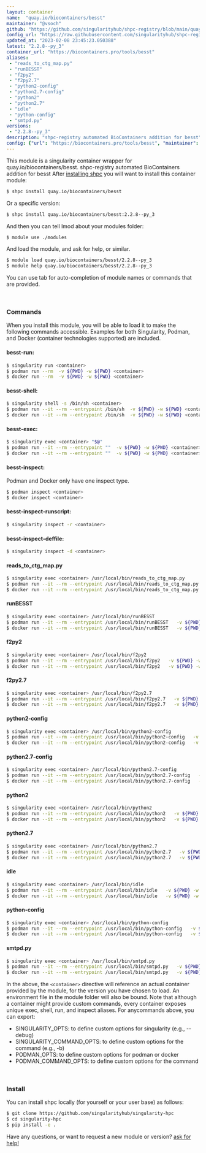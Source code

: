 ```yaml
---
layout: container
name:  "quay.io/biocontainers/besst"
maintainer: "@vsoch"
github: "https://github.com/singularityhub/shpc-registry/blob/main/quay.io/biocontainers/besst/container.yaml"
config_url: "https://raw.githubusercontent.com/singularityhub/shpc-registry/main/quay.io/biocontainers/besst/container.yaml"
updated_at: "2023-02-08 23:45:23.050388"
latest: "2.2.8--py_3"
container_url: "https://biocontainers.pro/tools/besst"
aliases:
 - "reads_to_ctg_map.py"
 - "runBESST"
 - "f2py2"
 - "f2py2.7"
 - "python2-config"
 - "python2.7-config"
 - "python2"
 - "python2.7"
 - "idle"
 - "python-config"
 - "smtpd.py"
versions:
 - "2.2.8--py_3"
description: "shpc-registry automated BioContainers addition for besst"
config: {"url": "https://biocontainers.pro/tools/besst", "maintainer": "@vsoch", "description": "shpc-registry automated BioContainers addition for besst", "latest": {"2.2.8--py_3": "sha256:8bc0e817847371a7cbc49dcc9780a94476131f659e4e4b30fec5c054dbe23b23"}, "tags": {"2.2.8--py_3": "sha256:8bc0e817847371a7cbc49dcc9780a94476131f659e4e4b30fec5c054dbe23b23"}, "docker": "quay.io/biocontainers/besst", "aliases": {"reads_to_ctg_map.py": "/usr/local/bin/reads_to_ctg_map.py", "runBESST": "/usr/local/bin/runBESST", "f2py2": "/usr/local/bin/f2py2", "f2py2.7": "/usr/local/bin/f2py2.7", "python2-config": "/usr/local/bin/python2-config", "python2.7-config": "/usr/local/bin/python2.7-config", "python2": "/usr/local/bin/python2", "python2.7": "/usr/local/bin/python2.7", "idle": "/usr/local/bin/idle", "python-config": "/usr/local/bin/python-config", "smtpd.py": "/usr/local/bin/smtpd.py"}}
---
```


This module is a singularity container wrapper for quay.io/biocontainers/besst.
shpc-registry automated BioContainers addition for besst
After [installing shpc](#install) you will want to install this container module:


```bash
$ shpc install quay.io/biocontainers/besst
```

Or a specific version:

```bash
$ shpc install quay.io/biocontainers/besst:2.2.8--py_3
```

And then you can tell lmod about your modules folder:

```bash
$ module use ./modules
```

And load the module, and ask for help, or similar.

```bash
$ module load quay.io/biocontainers/besst/2.2.8--py_3
$ module help quay.io/biocontainers/besst/2.2.8--py_3
```

You can use tab for auto-completion of module names or commands that are provided.

<br>

### Commands

When you install this module, you will be able to load it to make the following commands accessible.
Examples for both Singularity, Podman, and Docker (container technologies supported) are included.

#### besst-run:

```bash
$ singularity run <container>
$ podman run --rm  -v ${PWD} -w ${PWD} <container>
$ docker run --rm  -v ${PWD} -w ${PWD} <container>
```

#### besst-shell:

```bash
$ singularity shell -s /bin/sh <container>
$ podman run --it --rm --entrypoint /bin/sh  -v ${PWD} -w ${PWD} <container>
$ docker run --it --rm --entrypoint /bin/sh  -v ${PWD} -w ${PWD} <container>
```

#### besst-exec:

```bash
$ singularity exec <container> "$@"
$ podman run --it --rm --entrypoint ""  -v ${PWD} -w ${PWD} <container> "$@"
$ docker run --it --rm --entrypoint ""  -v ${PWD} -w ${PWD} <container> "$@"
```

#### besst-inspect:

Podman and Docker only have one inspect type.

```bash
$ podman inspect <container>
$ docker inspect <container>
```

#### besst-inspect-runscript:

```bash
$ singularity inspect -r <container>
```

#### besst-inspect-deffile:

```bash
$ singularity inspect -d <container>
```


#### reads_to_ctg_map.py

```bash
$ singularity exec <container> /usr/local/bin/reads_to_ctg_map.py
$ podman run --it --rm --entrypoint /usr/local/bin/reads_to_ctg_map.py   -v ${PWD} -w ${PWD} <container> -c " $@"
$ docker run --it --rm --entrypoint /usr/local/bin/reads_to_ctg_map.py   -v ${PWD} -w ${PWD} <container> -c " $@"
```


#### runBESST

```bash
$ singularity exec <container> /usr/local/bin/runBESST
$ podman run --it --rm --entrypoint /usr/local/bin/runBESST   -v ${PWD} -w ${PWD} <container> -c " $@"
$ docker run --it --rm --entrypoint /usr/local/bin/runBESST   -v ${PWD} -w ${PWD} <container> -c " $@"
```


#### f2py2

```bash
$ singularity exec <container> /usr/local/bin/f2py2
$ podman run --it --rm --entrypoint /usr/local/bin/f2py2   -v ${PWD} -w ${PWD} <container> -c " $@"
$ docker run --it --rm --entrypoint /usr/local/bin/f2py2   -v ${PWD} -w ${PWD} <container> -c " $@"
```


#### f2py2.7

```bash
$ singularity exec <container> /usr/local/bin/f2py2.7
$ podman run --it --rm --entrypoint /usr/local/bin/f2py2.7   -v ${PWD} -w ${PWD} <container> -c " $@"
$ docker run --it --rm --entrypoint /usr/local/bin/f2py2.7   -v ${PWD} -w ${PWD} <container> -c " $@"
```


#### python2-config

```bash
$ singularity exec <container> /usr/local/bin/python2-config
$ podman run --it --rm --entrypoint /usr/local/bin/python2-config   -v ${PWD} -w ${PWD} <container> -c " $@"
$ docker run --it --rm --entrypoint /usr/local/bin/python2-config   -v ${PWD} -w ${PWD} <container> -c " $@"
```


#### python2.7-config

```bash
$ singularity exec <container> /usr/local/bin/python2.7-config
$ podman run --it --rm --entrypoint /usr/local/bin/python2.7-config   -v ${PWD} -w ${PWD} <container> -c " $@"
$ docker run --it --rm --entrypoint /usr/local/bin/python2.7-config   -v ${PWD} -w ${PWD} <container> -c " $@"
```


#### python2

```bash
$ singularity exec <container> /usr/local/bin/python2
$ podman run --it --rm --entrypoint /usr/local/bin/python2   -v ${PWD} -w ${PWD} <container> -c " $@"
$ docker run --it --rm --entrypoint /usr/local/bin/python2   -v ${PWD} -w ${PWD} <container> -c " $@"
```


#### python2.7

```bash
$ singularity exec <container> /usr/local/bin/python2.7
$ podman run --it --rm --entrypoint /usr/local/bin/python2.7   -v ${PWD} -w ${PWD} <container> -c " $@"
$ docker run --it --rm --entrypoint /usr/local/bin/python2.7   -v ${PWD} -w ${PWD} <container> -c " $@"
```


#### idle

```bash
$ singularity exec <container> /usr/local/bin/idle
$ podman run --it --rm --entrypoint /usr/local/bin/idle   -v ${PWD} -w ${PWD} <container> -c " $@"
$ docker run --it --rm --entrypoint /usr/local/bin/idle   -v ${PWD} -w ${PWD} <container> -c " $@"
```


#### python-config

```bash
$ singularity exec <container> /usr/local/bin/python-config
$ podman run --it --rm --entrypoint /usr/local/bin/python-config   -v ${PWD} -w ${PWD} <container> -c " $@"
$ docker run --it --rm --entrypoint /usr/local/bin/python-config   -v ${PWD} -w ${PWD} <container> -c " $@"
```


#### smtpd.py

```bash
$ singularity exec <container> /usr/local/bin/smtpd.py
$ podman run --it --rm --entrypoint /usr/local/bin/smtpd.py   -v ${PWD} -w ${PWD} <container> -c " $@"
$ docker run --it --rm --entrypoint /usr/local/bin/smtpd.py   -v ${PWD} -w ${PWD} <container> -c " $@"
```



In the above, the `<container>` directive will reference an actual container provided
by the module, for the version you have chosen to load. An environment file in the
module folder will also be bound. Note that although a container
might provide custom commands, every container exposes unique exec, shell, run, and
inspect aliases. For anycommands above, you can export:

 - SINGULARITY_OPTS: to define custom options for singularity (e.g., --debug)
 - SINGULARITY_COMMAND_OPTS: to define custom options for the command (e.g., -b)
 - PODMAN_OPTS: to define custom options for podman or docker
 - PODMAN_COMMAND_OPTS: to define custom options for the command

<br>

### Install

You can install shpc locally (for yourself or your user base) as follows:

```bash
$ git clone https://github.com/singularityhub/singularity-hpc
$ cd singularity-hpc
$ pip install -e .
```

Have any questions, or want to request a new module or version? [ask for help!](https://github.com/singularityhub/singularity-hpc/issues)